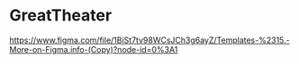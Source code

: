 # GreatTheater

https://www.figma.com/file/1BiSt7tv98WCsJCh3g6ayZ/Templates-%2315.-More-on-Figma.info-(Copy)?node-id=0%3A1
